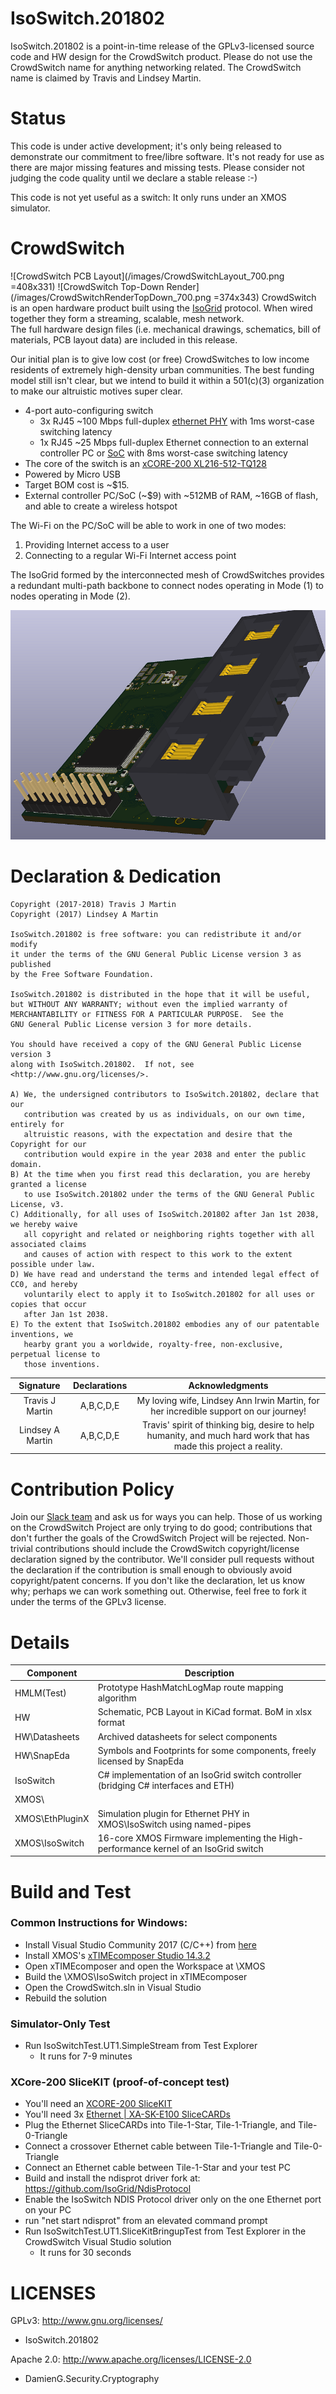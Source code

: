 
# IsoSwitch.201802
IsoSwitch.201802 is a point-in-time release of the GPLv3-licensed source code and HW design for the CrowdSwitch product.
Please do not use the CrowdSwitch name for anything networking related. 
The CrowdSwitch name is claimed by Travis and Lindsey Martin.

# Status
This code is under active development; it's only being released to demonstrate our commitment to free/libre software. 
It's not ready for use as there are major missing features and missing tests. Please consider not judging the code quality until we declare a stable release :-)

This code is not yet useful as a switch: It only runs under an XMOS simulator.

# CrowdSwitch
![CrowdSwitch PCB Layout](/images/CrowdSwitchLayout_700.png =408x331) ![CrowdSwitch Top-Down Render](/images/CrowdSwitchRenderTopDown_700.png =374x343)
CrowdSwitch is an open hardware product built using the [IsoGrid](http://www.isogrid.org) protocol. When wired together they form a streaming, scalable, mesh network.  
The full hardware design files (i.e. mechanical drawings, schematics, bill of materials, PCB layout data) are included in this release.

Our initial plan is to give low cost (or free) CrowdSwitches to low income residents of extremely 
high-density urban communities. 
The best funding model still isn't clear, but we intend to build it within a 501(c)(3) organization 
to make our altruistic motives super clear.
- 4-port auto-configuring switch
  - 3x RJ45 ~100 Mbps full-duplex [ethernet PHY](https://en.wikipedia.org/wiki/Ethernet_physical_layer#Fast_Ethernet) with 1ms worst-case switching latency
  - 1x RJ45 ~25 Mbps full-duplex Ethernet connection to an external controller PC or [SoC](https://en.wikipedia.org/wiki/System_on_a_chip) with 8ms worst-case switching latency 
- The core of the switch is an [xCORE-200 XL216-512-TQ128](http://www.xmos.com/download/private/xCORE-200-XL-Product-Brief%281.3%29.pdf)
- Powered by Micro USB
- Target BOM cost is ~$15.
- External controller PC/SoC (~$9) with ~512MB of RAM, ~16GB of flash, and able to create a wireless hotspot

The Wi-Fi on the PC/SoC will be able to work in one of two modes:
 1. Providing Internet access to a user
 2. Connecting to a regular Wi-Fi Internet access point

The IsoGrid formed by the interconnected mesh of CrowdSwitches provides a redundant multi-path backbone
to connect nodes operating in Mode (1) to nodes operating in Mode (2).

![CrowdSwitch Perspective Render](/images/CrowdSwitchPerspective_700.png) 

# Declaration & Dedication
    Copyright (2017-2018) Travis J Martin
    Copyright (2017) Lindsey A Martin
    
    IsoSwitch.201802 is free software: you can redistribute it and/or modify
    it under the terms of the GNU General Public License version 3 as published
    by the Free Software Foundation.

    IsoSwitch.201802 is distributed in the hope that it will be useful,
    but WITHOUT ANY WARRANTY; without even the implied warranty of
    MERCHANTABILITY or FITNESS FOR A PARTICULAR PURPOSE.  See the
    GNU General Public License version 3 for more details.

    You should have received a copy of the GNU General Public License version 3
    along with IsoSwitch.201802.  If not, see <http://www.gnu.org/licenses/>.

    A) We, the undersigned contributors to IsoSwitch.201802, declare that our 
       contribution was created by us as individuals, on our own time, entirely for 
       altruistic reasons, with the expectation and desire that the Copyright for our 
       contribution would expire in the year 2038 and enter the public domain.
    B) At the time when you first read this declaration, you are hereby granted a license
       to use IsoSwitch.201802 under the terms of the GNU General Public License, v3.
    C) Additionally, for all uses of IsoSwitch.201802 after Jan 1st 2038, we hereby waive 
       all copyright and related or neighboring rights together with all associated claims
       and causes of action with respect to this work to the extent possible under law.
    D) We have read and understand the terms and intended legal effect of CC0, and hereby 
       voluntarily elect to apply it to IsoSwitch.201802 for all uses or copies that occur 
       after Jan 1st 2038.
    E) To the extent that IsoSwitch.201802 embodies any of our patentable inventions, we 
       hearby grant you a worldwide, royalty-free, non-exclusive, perpetual license to 
       those inventions.

|    Signature     |  Declarations   |                                                     Acknowledgments                                                                                      |
|:----------------:|:---------------:|:--------------------------------------------------------------------------------------------------------------------------------------------------------:|
| Travis J Martin  |    A,B,C,D,E    | My loving wife, Lindsey Ann Irwin Martin, for her incredible support on our journey!                                   |
| Lindsey A Martin |    A,B,C,D,E    | Travis' spirit of thinking big, desire to help humanity, and much hard work that has made this project a reality.            |


# Contribution Policy
Join our [Slack team](https://crowdswitch.slack.com) and ask us for ways you can help. 
Those of us working on the CrowdSwitch Project are only trying to do good; contributions that don't 
further the goals of the CrowdSwitch Project will be rejected. Non-trivial contributions should include 
the CrowdSwitch copyright/license declaration signed by the contributor. We'll consider pull requests 
without the declaration if the contribution is small enough to obviously avoid copyright/patent concerns. 
If you don't like the declaration, let us know why; perhaps we can work something out. Otherwise, feel 
free to fork it under the terms of the GPLv3 license.

# Details
| Component         | Description                                                                         |
|-------------------|-------------------------------------------------------------------------------------|
| HMLM(Test)        | Prototype HashMatchLogMap route mapping algorithm                                   |
| HW                | Schematic, PCB Layout in KiCad format. BoM in xlsx format                           |
| HW\Datasheets     | Archived datasheets for select components                                           |
| HW\SnapEda        | Symbols and Footprints for some components, freely licensed by SnapEda              |
| IsoSwitch         | C# implementation of an IsoGrid switch controller (bridging C# interfaces and ETH)  |
| XMOS\             |                                                                                     |
| XMOS\EthPluginX   | Simulation plugin for Ethernet PHY in XMOS\IsoSwitch using named-pipes              |
| XMOS\IsoSwitch    | 16-core XMOS Firmware implementing the High-performance kernel of an IsoGrid switch |


# Build and Test
### Common Instructions for Windows:
* Install Visual Studio Community 2017 (C/C++) from [here](https://www.visualstudio.com/downloads/)
* Install XMOS's [xTIMEcomposer Studio 14.3.2](https://www.xmos.com/published/xtimecomposer-community_14-microsoft-installer?ver=latest)
* Open xTIMEcomposer and open the Workspace at \XMOS
* Build the \XMOS\IsoSwitch project in xTIMEcomposer
* Open the CrowdSwitch.sln in Visual Studio
* Rebuild the solution

### Simulator-Only Test
* Run IsoSwitchTest.UT1.SimpleStream from Test Explorer
  * It runs for 7-9 minutes

### XCore-200 SliceKIT (proof-of-concept test)
* You'll need an [XCORE-200 SliceKIT](https://www.xmos.com/support/boards?product=35833)
* You'll need 3x [Ethernet | XA-SK-E100 SliceCARDs](https://www.xmos.com/support/boards?product=15830)
* Plug the Ethernet SliceCARDs into Tile-1-Star, Tile-1-Triangle, and Tile-0-Triangle
* Connect a crossover Ethernet cable between Tile-1-Triangle and Tile-0-Triangle
* Connect an Ethernet cable between Tile-1-Star and your test PC
* Build and install the ndisprot driver fork at: https://github.com/IsoGrid/NdisProtocol
* Enable the IsoSwitch NDIS Protocol driver only on the one Ethernet port on your PC
* run "net start ndisprot" from an elevated command prompt
* Run IsoSwitchTest.UT1.SliceKitBringupTest from Test Explorer in the CrowdSwitch Visual Studio solution
  * It runs for 30 seconds

# LICENSES
GPLv3: <http://www.gnu.org/licenses/>
* IsoSwitch.201802

Apache 2.0: http://www.apache.org/licenses/LICENSE-2.0
* DamienG.Security.Cryptography